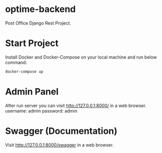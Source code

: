 # optime-backend

Post Office Django Rest Project.

# Start Project

Install Docker and Docker-Compose on your local machine and run below command:

```sh
docker-compose up
```

# Admin Panel

After run server you can visit http://127.0.0.1:8000/ in a web browser.
username: admin
password: admin

# Swagger (Documentation)

Visit http://127.0.0.1:8000/swagger in a web browser.
